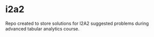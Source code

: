 # i2a2
Repo created to store solutions for I2A2 suggested problems during advanced tabular analytics course.
